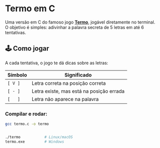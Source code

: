 # Termo em C

Uma versão em C do famoso jogo [**Termo**](https://term.ooo), jogável diretamente no terminal.  
O objetivo é simples: adivinhar a palavra secreta de 5 letras em até 6 tentativas.


## 🕹️ Como jogar

A cada tentativa, o jogo te dá dicas sobre as letras:

| Símbolo | Significado                         |
|--------|-------------------------------------|
| `[ V ]` | Letra correta na posição correta     |
| `[ - ]` | Letra existe, mas está na posição errada |
| `[   ]` | Letra não aparece na palavra        |

### Compilar e rodar:
```bash
gcc termo.c -o termo


./termo           # Linux/macOS
termo.exe         # Windows

